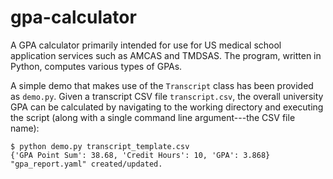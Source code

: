 # gpa-calculator

A GPA calculator primarily intended for use for US medical school application
services such as AMCAS and TMDSAS. The program, written in Python, computes
various types of GPAs.

A simple demo that makes use of the `Transcript` class has been provided as
`demo.py`. Given a transcript CSV file `transcript.csv`, the overall university
GPA can be calculated by navigating to the working directory and executing the
script (along with a single command line argument---the CSV file name):

```console
$ python demo.py transcript_template.csv
{'GPA Point Sum': 38.68, 'Credit Hours': 10, 'GPA': 3.868}
"gpa_report.yaml" created/updated.
```

